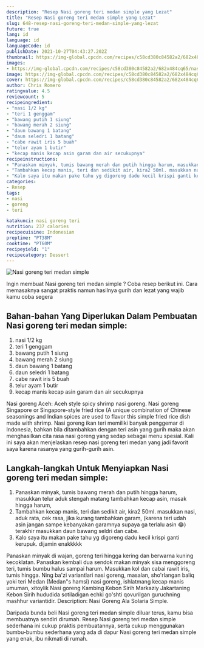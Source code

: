 ```yaml
---
description: "Resep Nasi goreng teri medan simple yang Lezat"
title: "Resep Nasi goreng teri medan simple yang Lezat"
slug: 648-resep-nasi-goreng-teri-medan-simple-yang-lezat
future: true
lang: id
language: id
languageCode: id
publishDate: 2021-10-27T04:43:27.202Z 
thumbnail: https://img-global.cpcdn.com/recipes/c58cd380c84582a2/682x484cq65/nasi-goreng-teri-medan-simple-foto-resep-utama.png
images:
- https://img-global.cpcdn.com/recipes/c58cd380c84582a2/682x484cq65/nasi-goreng-teri-medan-simple-foto-resep-utama.png
image: https://img-global.cpcdn.com/recipes/c58cd380c84582a2/682x484cq65/nasi-goreng-teri-medan-simple-foto-resep-utama.png
cover: https://img-global.cpcdn.com/recipes/c58cd380c84582a2/682x484cq65/nasi-goreng-teri-medan-simple-foto-resep-utama.png
author: Chris Romero
ratingvalue: 4.5
reviewcount: 5
recipeingredient:
- "nasi 1/2 kg"
- "teri 1 genggam"
- "bawang putih 1 siung"
- "bawang merah 2 siung"
- "daun bawang 1 batang"
- "daun seledri 1 batang"
- "cabe rawit iris 5 buah"
- "telur ayam 1 butir"
- "kecap manis kecap asin garam dan air secukupnya"
recipeinstructions:
- "Panaskan minyak, tumis bawang merah dan putih hingga harum, masukkan telur aduk stengah matang tambahkan kecap asin, masak hingga harum,"
- "Tambahkan kecap manis, teri dan sedikit air, kira2 50ml. masukkan nasi, aduk rata, cek rasa, jika kurang tambahkan garam, (karena teri udah asin jangan sampe kebanyakan garamnya supaya ga terlalu asin 😂) terakhir masukkan daun bawang seldri dan cabe."
- "Kalo saya itu makan pake tahu yg digoreng dadu kecil krispi ganti kerupuk. dijamin enakkkkk"
categories:
- Resep
tags:
- nasi
- goreng
- teri

katakunci: nasi goreng teri 
nutrition: 237 calories
recipecuisine: Indonesian
preptime: "PT38M"
cooktime: "PT60M"
recipeyield: "1"
recipecategory: Dessert
---
```



![Nasi goreng teri medan simple](https://img-global.cpcdn.com/recipes/c58cd380c84582a2/682x484cq65/nasi-goreng-teri-medan-simple-foto-resep-utama.png)

Ingin membuat Nasi goreng teri medan simple ? Coba resep berikut ini. Cara memasaknya sangat praktis namun hasilnya gurih dan lezat yang wajib kamu coba segera

<!--inarticleads1-->

## Bahan-bahan Yang Diperlukan Dalam Pembuatan Nasi goreng teri medan simple:

1. nasi 1/2 kg
1. teri 1 genggam
1. bawang putih 1 siung
1. bawang merah 2 siung
1. daun bawang 1 batang
1. daun seledri 1 batang
1. cabe rawit iris 5 buah
1. telur ayam 1 butir
1. kecap manis kecap asin garam dan air secukupnya

Nasi goreng Aceh: Aceh style spicy shrimp nasi goreng. Nasi goreng Singapore or Singapore-style fried rice (A unique combination of Chinese seasonings and Indian spices are used to flavor this simple fried rice dish made with shrimp. Nasi goreng ikan teri memiliki banyak penggemar di Indonesia, bahkan bila ditambahkan dengan teri asin yang gurih maka akan menghasilkan cita rasa nasi goreng yang sedap sebagai menu spesial. Kali ini saya akan menjelaskan resep nasi goreng teri medan yang jadi favorit saya karena rasanya yang gurih-gurih asin. 

<!--inarticleads2-->

## Langkah-langkah Untuk Menyiapkan Nasi goreng teri medan simple:

1. Panaskan minyak, tumis bawang merah dan putih hingga harum, masukkan telur aduk stengah matang tambahkan kecap asin, masak hingga harum,
1. Tambahkan kecap manis, teri dan sedikit air, kira2 50ml. masukkan nasi, aduk rata, cek rasa, jika kurang tambahkan garam, (karena teri udah asin jangan sampe kebanyakan garamnya supaya ga terlalu asin 😂) terakhir masukkan daun bawang seldri dan cabe.
1. Kalo saya itu makan pake tahu yg digoreng dadu kecil krispi ganti kerupuk. dijamin enakkkkk


Panaskan minyak di wajan, goreng teri hingga kering dan berwarna kuning kecoklatan. Panaskan kembali dua sendok makan minyak sisa menggoreng teri, tumis bumbu halus sampai harum. Masukkan kol dan cabai rawit iris, tumis hingga. Ning ba&#39;zi variantlari nasi goreng, masalan, sho&#39;rlangan baliq yoki teri Medan (Medan&#34;s hamsi) nasi goreng, ishlatmang kecap manis umuman, xitoylik Nasi goreng Kambing Kebon Sirih Markaziy Jakartaning Kebon Sirih hududida sotiladigan echki go&#39;shti qovurilgan guruchning mashhur variantidir. Description: Nasi Goreng Ala Solaria Simple. 

Daripada bunda beli  Nasi goreng teri medan simple  diluar terus, kamu  bisa membuatnya sendiri dirumah. Resep  Nasi goreng teri medan simple  sederhana ini cukup praktis pembuatannya, serta cukup menggunakan bumbu-bumbu sederhana yang ada di dapur  Nasi goreng teri medan simple  yang enak, ibu nikmati di rumah.
